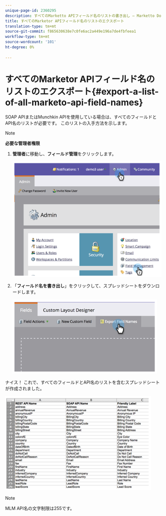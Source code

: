 ```yaml
---
unique-page-id: 2360295
description: すべてのMarketto APIフィールド名のリストの書き出し — Marketto Docs — 製品ドキュメント
title: すべてのMarketor APIフィールド名のリストのエクスポート
translation-type: tm+mt
source-git-commit: f865630638e7c0fe6ac2a449e196a7de4fbfeea1
workflow-type: tm+mt
source-wordcount: '101'
ht-degree: 0%

---
```



# すべてのMarketor APIフィールド名のリストのエクスポート{#export-a-list-of-all-marketo-api-field-names}

SOAP APIまたはMunchkin APIを使用している場合は、すべてのフィールドとAPI名のリストが必要です。 このリストの入手方法を示します。

>[!NOTE]
>
>**必要な管理者権限**

1. **管理者**&#x200B;に移動し、**フィールド管理**&#x200B;をクリックします。

   ![](assets/image2014-9-24-14-3a4-3a54.png)

1. 「**フィールド名を書き出し**」をクリックして、スプレッドシートをダウンロードします。

   ![](assets/image2014-9-24-14-3a5-3a6.png)

ナイス！ これで、すべてのフィールドとAPI名のリストを含むスプレッドシートが作成されました。

![](assets/image2014-9-24-14-3a5-3a19.png)

>[!NOTE]
>
>MLM API名の文字制限は255です。
